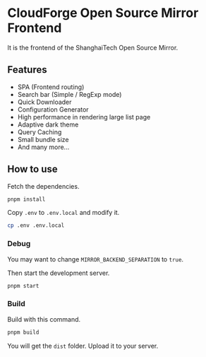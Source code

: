 # CloudForge Open Source Mirror Frontend

It is the frontend of the ShanghaiTech Open Source Mirror.

## Features

- SPA (Frontend routing)
- Search bar (Simple / RegExp mode)
- Quick Downloader
- Configuration Generator
- High performance in rendering large list page
- Adaptive dark theme
- Query Caching
- Small bundle size
- And many more...

## How to use

Fetch the dependencies.

```bash
pnpm install
```

Copy `.env` to `.env.local` and modify it.

```bash
cp .env .env.local
```

### Debug

You may want to change `MIRROR_BACKEND_SEPARATION` to `true`.

Then start the development server.

```bash
pnpm start
```

### Build

Build with this command.

```bash
pnpm build
```

You will get the `dist` folder. Upload it to your server.

